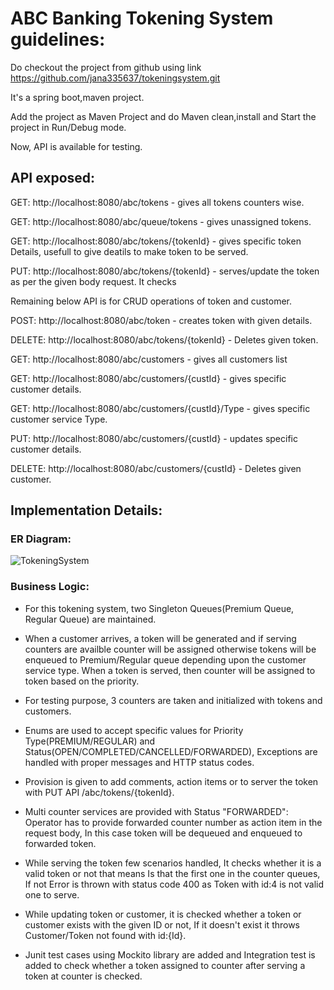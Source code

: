 # ABC Banking Tokening System guidelines:

Do checkout the project from github using link https://github.com/jana335637/tokeningsystem.git

It's a spring boot,maven project.

Add the project as Maven Project and do Maven clean,install and Start the project in Run/Debug mode.

Now, API is available for testing.

## API exposed:

GET: http://localhost:8080/abc/tokens - gives all tokens counters wise.

GET: http://localhost:8080/abc/queue/tokens - gives unassigned tokens.

GET: http://localhost:8080/abc/tokens/{tokenId} - gives specific token Details, usefull to give deatils to make token to be served.

PUT: http://localhost:8080/abc/tokens/{tokenId} - serves/update the token as per the given body request. It checks 

Remaining below API is for CRUD operations of token and customer.

POST: http://localhost:8080/abc/token - creates token with given details.

DELETE: http://localhost:8080/abc/tokens/{tokenId} - Deletes given token.

GET: http://localhost:8080/abc/customers - gives all customers list

GET: http://localhost:8080/abc/customers/{custId} - gives specific customer details.

GET: http://localhost:8080/abc/customers/{custId}/Type - gives specific customer service Type.

PUT: http://localhost:8080/abc/customers/{custId} - updates specific customer details.

DELETE: http://localhost:8080/abc/customers/{custId} - Deletes given customer.


## Implementation Details:

### ER Diagram:

![TokeningSystem](https://user-images.githubusercontent.com/16666069/59177186-ec66b080-8b78-11e9-9fe4-2985282eb7d3.png)


### Business Logic:

* For this tokening system, two Singleton Queues(Premium Queue, Regular Queue) are maintained.

* When a customer arrives, a token will be generated and if serving counters are availble counter will be assigned otherwise tokens will be enqueued to Premium/Regular queue depending upon the customer service type. When a token is served, then counter will be assigned to token based on the priority.

* For testing purpose, 3 counters are taken and initialized with tokens and customers.

* Enums are used to accept specific values for Priority Type(PREMIUM/REGULAR) and Status(OPEN/COMPLETED/CANCELLED/FORWARDED), Exceptions are handled with proper messages and HTTP status codes.

* Provision is given to add comments, action items or to server the token with PUT API /abc/tokens/{tokenId}.

* Multi counter services are provided with Status "FORWARDED": Operator has to provide forwarded counter number as action item in the request body, In this case token will be dequeued and enqueued to forwarded token.

* While serving the token few scenarios handled, It checks whether it is a valid token or not that means Is that the first one in the counter queues, If not Error is thrown with status code 400 as Token with id:4 is not valid one to serve.

* While updating token or customer, it is checked whether a token or customer exists with the given ID or not, If it doesn't exist it throws Customer/Token not found with id:{Id}.

* Junit test cases using Mockito library are added and Integration test is added to check whether a token assigned to counter after serving a token at counter is checked.

